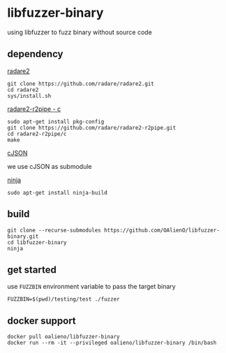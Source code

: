 # libfuzzer-binary

using libfuzzer to fuzz binary without source code

## dependency

[radare2](https://github.com/radare/radare2)

```
git clone https://github.com/radare/radare2.git
cd radare2
sys/install.sh
```

[radare2-r2pipe - c](https://github.com/radare/radare2-r2pipe/tree/master/c)

```
sudo apt-get install pkg-config
git clone https://github.com/radare/radare2-r2pipe.git
cd radare2-r2pipe/c
make
```

[cJSON](https://github.com/DaveGamble/cJSON)

we use cJSON as submodule

[ninja](https://github.com/ninja-build/ninja/wiki/Pre-built-Ninja-packages)

```
sudo apt-get install ninja-build
```

## build

```
git clone --recurse-submodules https://github.com/OAlienO/libfuzzer-binary.git
cd libfuzzer-binary
ninja
```

## get started

use `FUZZBIN` environment variable to pass the target binary

```
FUZZBIN=$(pwd)/testing/test ./fuzzer
```

## docker support

```
docker pull oalieno/libfuzzer-binary
docker run --rm -it --privileged oalieno/libfuzzer-binary /bin/bash
```
